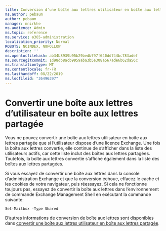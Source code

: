 ```yaml
---
title: Conversion d’une boîte aux lettres utilisateur en boîte aux lettres partagée?
ms.author: pebaum
author: pebaum
manager: mnirkhe
ms.audience: Admin
ms.topic: reference
ms.service: o365-administration
localization_priority: Normal
ROBOTS: NOINDEX, NOFOLLOW
description: ''
ms.openlocfilehash: ab34b8939b95b29bedb797f640dd744bc783adef
ms.sourcegitcommit: 1d98db8acb9959aba3b5e308a567ade6b62da56c
ms.translationtype: MT
ms.contentlocale: fr-FR
ms.lasthandoff: 08/22/2019
ms.locfileid: "36496397"
---
```

# <a name="convert-a-user-mail-box-into-a-shared-mailbox"></a>Convertir une boîte aux lettres d’utilisateur en boîte aux lettres partagée

Vous ne pouvez convertir une boîte aux lettres utilisateur en boîte aux lettres partagée que si l’utilisateur dispose d’une licence Exchange. Une fois la boîte aux lettres convertie, elle continue de s’afficher dans la liste des utilisateurs actifs, car cette liste inclut des boîtes aux lettres partagées. Toutefois, la boîte aux lettres convertie s’affiche également dans la liste des boîtes aux lettres partagées. 
  
Si vous essayez de convertir une boîte aux lettres dans la console d’administration Exchange et que la conversion échoue, effacez le cache et les cookies de votre navigateur, puis réessayez. Si cela ne fonctionne toujours pas, essayez de convertir la boîte aux lettres dans l’environnement de commande Exchange Management Shell en exécutant la commande suivante:
  
```
Set-Mailbox -Type Shared
```

D’autres informations de conversion de boîte aux lettres sont disponibles dans [convertir une boîte aux lettres utilisateur en boîte aux lettres partagée](https://docs.microsoft.com/office365/admin/email/convert-user-mailbox-to-shared-mailbox).
  
